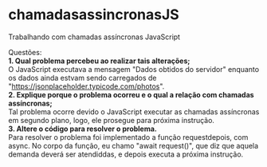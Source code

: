 # chamadasassincronasJS
Trabalhando com chamadas assíncronas JavaScript 

Questões:<br>
<strong>1. Qual problema percebeu ao realizar tais alterações;</strong><br>
O JavaScript executava a mensagem "Dados obtidos do servidor" enquanto os dados ainda estvam sendo carregados de "https://jsonplaceholder.typicode.com/photos".  
<strong>2. Explique porque o problema ocorreu e o qual a relação com chamadas assíncronas;</strong><br>
Tal problema ocorre devido o JavaScript executar as chamadas assíncronas em segundo plano, logo, ele prosegue para próxima instrução.
<br><strong>3. Altere o código para resolver o problema.</strong><br>
Para resolver o problema foi implementado a função requestdepois, com async.
No corpo da função, eu chamo "await request()", que diz que aquela demanda deverá ser atendiddas, e depois executa a próxima instrução.  

